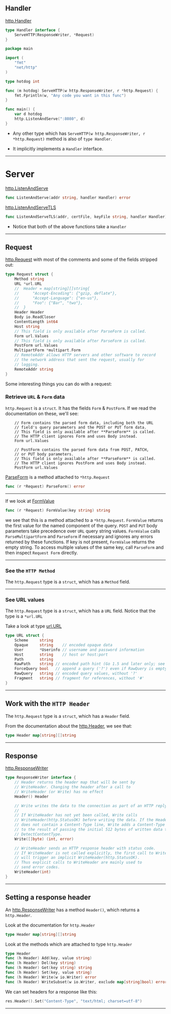 ## Handler

[http.Handler](https://godoc.org/net/http#Handler)
``` Go
type Handler interface {
    ServeHTTP(ResponseWriter, *Request)
}
```

``` Go
package main

import (
	"fmt"
	"net/http"
)

type hotdog int

func (m hotdog) ServeHTTP(w http.ResponseWriter, r *http.Request) {
	fmt.Fprintln(w, "Any code you want in this func")
}

func main() {
	var d hotdog
	http.ListenAndServe(":8080", d)
}
```

* Any other type which has `ServeHTTP(w http.ResponseWriter, r *http.Request)` method is also of `type Handler`. 

* It implicitly implements a `Handler` interface.

***

# Server

[http.ListenAndServe](https://godoc.org/net/http#ListenAndServe)
``` Go
func ListenAndServe(addr string, handler Handler) error
```

[http.ListenAndServeTLS](https://godoc.org/net/http#ListenAndServeTLS)
``` Go
func ListenAndServeTLS(addr, certFile, keyFile string, handler Handler) error
```

* Notice that both of the above functions take a `Handler`

***

## Request

[http.Request](https://godoc.org/net/http#Request) with most of the comments and some of the fields stripped out:

```go 
type Request struct {
    Method string
    URL *url.URL
	//	Header = map[string][]string{
	//		"Accept-Encoding": {"gzip, deflate"},
	//		"Accept-Language": {"en-us"},
	//		"Foo": {"Bar", "two"},
	//	}
    Header Header
    Body io.ReadCloser
    ContentLength int64
    Host string
    // This field is only available after ParseForm is called.
    Form url.Values
    // This field is only available after ParseForm is called.
    PostForm url.Values
    MultipartForm *multipart.Form
    // RemoteAddr allows HTTP servers and other software to record
	// the network address that sent the request, usually for
	// logging. 
    RemoteAddr string
}
```
Some interesting things you can do with a request:

### Retrieve `URL` & `Form` data

`http.Request` is a `struct`. It has the fields `Form` & `PostForm`. If we read the documentation on these, we'll see:

```
    // Form contains the parsed form data, including both the URL
    // field's query parameters and the POST or PUT form data.
    // This field is only available after **ParseForm** is called.
    // The HTTP client ignores Form and uses Body instead.
    Form url.Values

    // PostForm contains the parsed form data from POST, PATCH,
    // or PUT body parameters.
    // This field is only available after **ParseForm** is called.
    // The HTTP client ignores PostForm and uses Body instead.
    PostForm url.Values

```

[ParseForm](https://pkg.go.dev/net/http#Request.ParseForm) is a method attached to `*http.Request`
```go 
func (r *Request) ParseForm() error
```

***

If we look at [FormValue](https://pkg.go.dev/net/http#Request.FormValue)
```go 
func (r *Request) FormValue(key string) string
```
we see that this is a method attached to a `*http.Request`. `FormValue` returns the first value for the named component of the query. `POST` and `PUT` body parameters take precedence over `URL` query string values. `FormValue` calls `ParseMultipartForm` and `ParseForm` if necessary and ignores any errors returned by these functions. If key is not present, `FormValue` returns the empty string. To access multiple values of the same key, call `ParseForm` and then inspect `Request Form` directly.

***

### See the `HTTP Method`

The `http.Request` type is a `struct`, which has a `Method` field.

***

### See URL values

The `http.Request` type is a `struct`, which has a `URL` field. Notice that the type is a `*url.URL`

Take a look at type [url.URL](https://pkg.go.dev/net/url#URL)

``` go
type URL struct {
    Scheme     string
    Opaque     string    // encoded opaque data
    User       *Userinfo // username and password information
    Host       string    // host or host:port
    Path       string
    RawPath    string // encoded path hint (Go 1.5 and later only; see EscapedPath method)
    ForceQuery bool   // append a query ('?') even if RawQuery is empty
    RawQuery   string // encoded query values, without '?'
    Fragment   string // fragment for references, without '#'
}
```

***

## Work with the `HTTP Header`

The `http.Request` type is a `struct`, which has a `Header` field. 

From the documentation about the [http.Header](https://pkg.go.dev/net/http#Header), we see that:

```go
type Header map[string][]string
```

***

## Response

[http.ResponseWriter](https://godoc.org/net/http#ResponseWriter)
```go
type ResponseWriter interface {
    // Header returns the header map that will be sent by
    // WriteHeader. Changing the header after a call to
    // WriteHeader (or Write) has no effect 
    Header() Header

    // Write writes the data to the connection as part of an HTTP reply.
    //
    // If WriteHeader has not yet been called, Write calls
    // WriteHeader(http.StatusOK) before writing the data. If the Header
    // does not contain a Content-Type line, Write adds a Content-Type set
    // to the result of passing the initial 512 bytes of written data to
    // DetectContentType.
    Write([]byte) (int, error)

    // WriteHeader sends an HTTP response header with status code.
    // If WriteHeader is not called explicitly, the first call to Write
    // will trigger an implicit WriteHeader(http.StatusOK).
    // Thus explicit calls to WriteHeader are mainly used to
    // send error codes.
    WriteHeader(int)
}
```

***

## Setting a response header

An [http.ResponseWriter](https://pkg.go.dev/net/http#ResponseWriter) has a method `Header()`, which returns a `http.Header`.

Look at the documentation for `http.Header`
```go
type Header map[string][]string

```

Look at the methods which are attached to type `http.Header`
``` go
type Header
func (h Header) Add(key, value string)
func (h Header) Del(key string)
func (h Header) Get(key string) string
func (h Header) Set(key, value string)
func (h Header) Write(w io.Writer) error
func (h Header) WriteSubset(w io.Writer, exclude map[string]bool) error
```

We can set headers for a response like this:
```go
res.Header().Set("Content-Type", "text/html; charset=utf-8")
```

***
